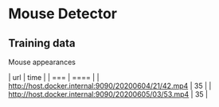 # Mouse Detector

## Training data

Mouse appearances

| url                                                 | time |
| ===                                                 | ==== |
| http://host.docker.internal:9090/20200604/21/42.mp4 | 35   |
| http://host.docker.internal:9090/20200605/03/53.mp4 | 35   |
